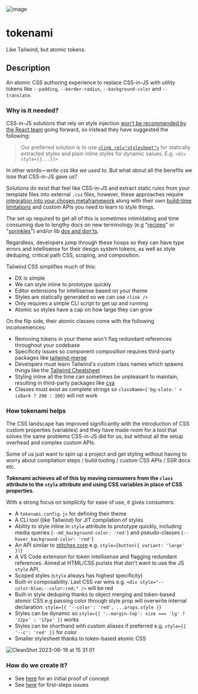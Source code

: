 ![image](https://github.com/jjenzz/tokenami/assets/175330/a4c61842-b0bb-421d-b4cb-4bc7f6894aa9)

# tokenami

Like Tailwind, but atomic tokens.

## Description

An atomic CSS authoring experience to replace CSS-in-JS with utility tokens like `--padding`, `--border-radius`, `--background-color` and `--translate`.

### Why is it needed?

CSS-in-JS solutions that rely on style injection [won't be recommended by the React team](https://github.com/reactwg/react-18/discussions/110) going forward, so instead they have suggested the following:

> Our preferred solution is to use [`<link rel="stylesheet">`](https://github.com/reactwg/react-18/discussions/108) for statically extracted styles and plain inline styles for dynamic values. E.g. `<div style={{...}}>`

In other words—_write css like we used to_. But what about all the benefits we lose that CSS-in-JS gave us?

Solutions do exist that feel like CSS-in-JS and extract static rules from your template files into external `.css` files, however, these approaches require [integration into your chosen metaframework](https://vanilla-extract.style/documentation/integrations/next/) along with their own [build-time limitations](https://panda-css.com/docs/guides/dynamic-styling) and custom APIs you need to learn to style things.

The set up required to get all of this is sometimes intimidating and time consuming due to lengthy docs on new terminology (e.g "[recipes](https://panda-css.com/docs/concepts/recipes)" or "[sprinkles](https://vanilla-extract.style/documentation/packages/sprinkles/)") and/or lib [dos and don'ts](https://tailwindcss.com/docs/content-configuration).

Regardless, developers jump through these hoops so they can have type errors and intellisense for their design system tokens, as well as style deduping, critical path CSS, scoping, and composition.

Tailwind CSS simplifies much of this:

- DX is simple
- We can style inline to prototype quickly
- Editor extensions for intellisense based on your theme
- Styles are statically generated so we can use `<link />`
- Only requires a simple CLI script to get up and running
- Atomic so styles have a cap on how large they can grow

On the flip side, their atomic classes come with the following inconveniences:

- Removing tokens in your theme won't flag redundant references throughout your codebase
- Specificity issues so component composition requires third-party packages like [tailwind-merge](https://www.npmjs.com/package/tailwind-merge)
- Developers must learn Tailwind's custom class names which spawns things like the [Tailwind Cheatsheet](https://tailwindcomponents.com/cheatsheet/)
- Styling inline all the time can sometimes be unpleasant to maintain, resulting in third-party packages like [cva](https://cva.style/docs)
- Classes must exist as complete strings so `className={'bg-slate-' + isDark ? 200 : 100}` will not work

### How tokenami helps

The CSS landscape has improved significantly with the introduction of CSS custom properties (variables) and they have made room for a tool that solves the same problems CSS-in-JS did for us, but without all the setup overhead and complex custom APIs.

Some of us just want to spin up a project and get styling without having to worry about compilation steps / build tooling / custom CSS APIs / SSR docs etc.

**Tokenami achieves all of this by moving consumers from the `class` attribute to the `style` attribute and using CSS variables in place of CSS properties**.

With a strong focus on simplicity for ease of use, it gives consumers:

- A `tokenami.config.js` for defining their theme
- A CLI tool (like Tailwind) for JIT compilation of styles
- Ability to style inline in `style` attribute to prototype quickly, including media queries (`--md_background-color: 'red'`) and pseudo-classes (`--hover_background-color: 'red'`)
- An API similar to [stitches core](https://stitches.dev/docs/framework-agnostic) e.g. `style={button({ variant: 'large' })}`
- A VS Code extension for token intellisense and flagging redundant references. Aimed at HTML/CSS purists that don't want to use the JS `style` API.
- Scoped styles (`style` always has highest specificity)
- Built-in composability. Last CSS var wins e.g. `<div style="--color:blue;--color:red;" />` will be red
- Built-in style deduping thanks to object merging and token-based atomic CSS e.g passing color through style prop will overwrite internal declaration: `style={{ '--color': 'red', ...props.style }}`
- Styles can be dynamic so `style={{ '--margin-top': size === 'lg' ? '22px' : '17px' }}` works
- Styles can be shorthand with custom aliases if preferred e.g. `style={{ '--c': 'red' }}` for color
- Smaller stylesheet thanks to token-based atomic CSS

![CleanShot 2023-06-19 at 15 31 01](https://github.com/jjenzz/tokenami/assets/175330/59286ddf-19e3-41a8-aeb7-7726c48a6775)

### How do we create it?

- See [here](https://codepen.io/jjenzz/pen/vYaeYKR) for an initial proof of concept
- See [here](https://github.com/jjenzz/tokenami/issues) for first-steps issues
